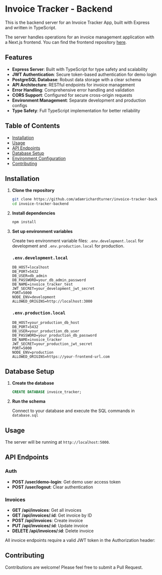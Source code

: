 # Invoice Tracker - Backend

This is the backend server for an Invoice Tracker App, built with Express and written in TypeScript.

The server handles operations for an invoice management application with a Next.js frontend. You can find the frontend repository [here](https://github.com/adamrichardturner/invoice-tracker-frontend).

## Features

-   **Express Server**: Built with TypeScript for type safety and scalability
-   **JWT Authentication**: Secure token-based authentication for demo login
-   **PostgreSQL Database**: Robust data storage with a clear schema
-   **API Architecture**: RESTful endpoints for invoice management
-   **Error Handling**: Comprehensive error handling and validation
-   **CORS Support**: Configured for secure cross-origin requests
-   **Environment Management**: Separate development and production configs
-   **Type Safety**: Full TypeScript implementation for better reliability

## Table of Contents

-   [Installation](#installation)
-   [Usage](#usage)
-   [API Endpoints](#api-endpoints)
-   [Database Setup](#database-setup)
-   [Environment Configuration](#environment-configuration)
-   [Contributing](#contributing)

## Installation

1. **Clone the repository**

    ```bash
    git clone https://github.com/adamrichardturner/invoice-tracker-backend.git
    cd invoice-tracker-backend
    ```

2. **Install dependencies**

    ```bash
    npm install
    ```

3. **Set up environment variables**

    Create two environment variable files: `.env.development.local` for development and `.env.production.local` for production.

    ### `.env.development.local`

    ```env
    DB_HOST=localhost
    DB_PORT=5432
    DB_USER=db_admin
    DB_PASSWORD=your_db_admin_password
    DB_NAME=invoice_tracker_test
    JWT_SECRET=your_development_jwt_secret
    PORT=5000
    NODE_ENV=development
    ALLOWED_ORIGINS=http://localhost:3000
    ```

    ### `.env.production.local`

    ```env
    DB_HOST=your_production_db_host
    DB_PORT=5432
    DB_USER=your_production_db_user
    DB_PASSWORD=your_production_db_password
    DB_NAME=invoice_tracker
    JWT_SECRET=your_production_jwt_secret
    PORT=5000
    NODE_ENV=production
    ALLOWED_ORIGINS=https://your-frontend-url.com
    ```

## Database Setup

1. **Create the database**

    ```sql
    CREATE DATABASE invoice_tracker;
    ```

2. **Run the schema**

    Connect to your database and execute the SQL commands in `database.sql`

## Usage

The server will be running at `http://localhost:5000`.

## API Endpoints

### Auth

-   **POST /user/demo-login**: Get demo user access token
-   **POST /user/logout**: Clear authentication

### Invoices

-   **GET /api/invoices**: Get all invoices
-   **GET /api/invoices/:id**: Get invoice by ID
-   **POST /api/invoices**: Create invoice
-   **PUT /api/invoices/:id**: Update invoice
-   **DELETE /api/invoices/:id**: Delete invoice

All invoice endpoints require a valid JWT token in the Authorization header:

## Contributing

Contributions are welcome! Please feel free to submit a Pull Request.
